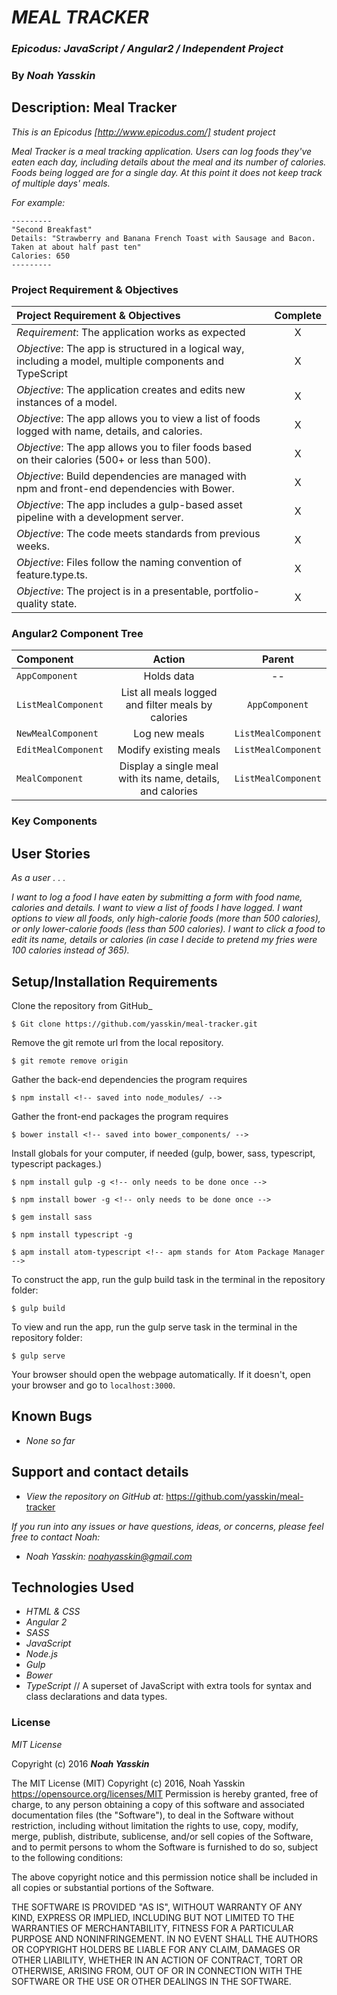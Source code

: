 # _MEAL TRACKER_

### _Epicodus: JavaScript / Angular2 / Independent Project_

### By _**Noah Yasskin**_

## Description: Meal Tracker

_This is an Epicodus [http://www.epicodus.com/] student  project_

_Meal Tracker is a meal tracking application._
_Users can log foods they've eaten each day, including details about the meal and its number of calories. Foods being logged are for a single day. At this point it does not keep track of multiple days' meals._

_For example:_

```
---------
"Second Breakfast"
Details: "Strawberry and Banana French Toast with Sausage and Bacon. Taken at about half past ten"
Calories: 650
---------
```

### Project Requirement & Objectives

Project Requirement & Objectives | Complete
:------------- | :-------------: |
*Requirement*: The application works as expected | X
*Objective*: The app is structured in a logical way, including a model, multiple components and TypeScript | X
*Objective*: The application creates and edits new instances of a model. | X
*Objective*: The app allows you to view a list of foods logged with name, details, and calories. | X
*Objective*: The app allows you to filer foods based on their calories (500+ or less than 500). | X
*Objective*: Build dependencies are managed with npm and front-end dependencies with Bower. | X
*Objective*: The app includes a gulp-based asset pipeline with a development server. | X
*Objective*: The code meets standards from previous weeks. | X
*Objective*: Files follow the naming convention of feature.type.ts. | X
*Objective*: The project is in a presentable, portfolio-quality state. | X

### Angular2 Component Tree

| Component | Action | Parent  |
:------------- | :-------------:| :-----:|
| `AppComponent` | Holds data | -- |
| `ListMealComponent` | List all meals logged and filter meals by calories | `AppComponent` |
| `NewMealComponent` | Log new meals | `ListMealComponent` |
| `EditMealComponent` | Modify existing meals | `ListMealComponent` |
| `MealComponent` | Display a single meal with its name, details, and calories  | `ListMealComponent` |

### Key Components


## User Stories

_As a user . . ._

_I want to log a food I have eaten by submitting a form with food name, calories and details._
_I want to view a list of foods I have logged._
_I want options to view all foods, only high-calorie foods (more than 500 calories), or only lower-calorie foods (less than 500 calories)._
_I want to click a food to edit its name, details or calories (in case I decide to pretend my fries were 100 calories instead of 365)._

## Setup/Installation Requirements

Clone the repository from GitHub_
```
$ Git clone https://github.com/yasskin/meal-tracker.git
```
Remove the git remote url from the local repository.
```
$ git remote remove origin
```
Gather the back-end dependencies the program requires

```
$ npm install <!-- saved into node_modules/ -->
```
Gather the front-end packages the program requires

```
$ bower install <!-- saved into bower_components/ -->
```

Install globals for your computer, if needed (gulp, bower, sass, typescript, typescript packages.)

```npm
$ npm install gulp -g <!-- only needs to be done once -->
```
```
$ npm install bower -g <!-- only needs to be done once -->
```
```
$ gem install sass
```
```
$ npm install typescript -g
```
```
$ apm install atom-typescript <!-- apm stands for Atom Package Manager -->
```
To construct the app, run the gulp build task in the terminal in the repository folder:
```
$ gulp build
```
To view and run the app, run the gulp serve task in the terminal in the repository folder:
```
$ gulp serve
```
Your browser should open the webpage automatically. If it doesn't, open your browser and go to `localhost:3000`.

## Known Bugs

* _None so far_

## Support and contact details

* _View the repository on GitHub at:_
https://github.com/yasskin/meal-tracker

_If you run into any issues or have questions, ideas, or concerns, please feel free to contact Noah:_

* _Noah Yasskin: <a href="mailto:noahyasskin@gmail.com">noahyasskin@gmail.com</a>_

## Technologies Used

* _HTML & CSS_
* _Angular 2_
* _SASS_
* _JavaScript_
* _Node.js_
* _Gulp_
* _Bower_
* _TypeScript_ // A superset of JavaScript with extra tools for syntax and class declarations and data types.

### License

*MIT License*

Copyright (c) 2016 **_Noah Yasskin_**

The MIT License (MIT)
Copyright (c) 2016, Noah Yasskin
https://opensource.org/licenses/MIT
Permission is hereby granted, free of charge, to any person obtaining a copy of this software and associated documentation files (the "Software"), to deal in the Software without restriction, including without limitation the rights to use, copy, modify, merge, publish, distribute, sublicense, and/or sell copies of the Software, and to permit persons to whom the Software is furnished to do so, subject to the following conditions:

The above copyright notice and this permission notice shall be included in all copies or substantial portions of the Software.

THE SOFTWARE IS PROVIDED "AS IS", WITHOUT WARRANTY OF ANY KIND, EXPRESS OR IMPLIED, INCLUDING BUT NOT LIMITED TO THE WARRANTIES OF MERCHANTABILITY, FITNESS FOR A PARTICULAR PURPOSE AND NONINFRINGEMENT. IN NO EVENT SHALL THE AUTHORS OR COPYRIGHT HOLDERS BE LIABLE FOR ANY CLAIM, DAMAGES OR OTHER LIABILITY, WHETHER IN AN ACTION OF CONTRACT, TORT OR OTHERWISE, ARISING FROM, OUT OF OR IN CONNECTION WITH THE SOFTWARE OR THE USE OR OTHER DEALINGS IN THE SOFTWARE.
